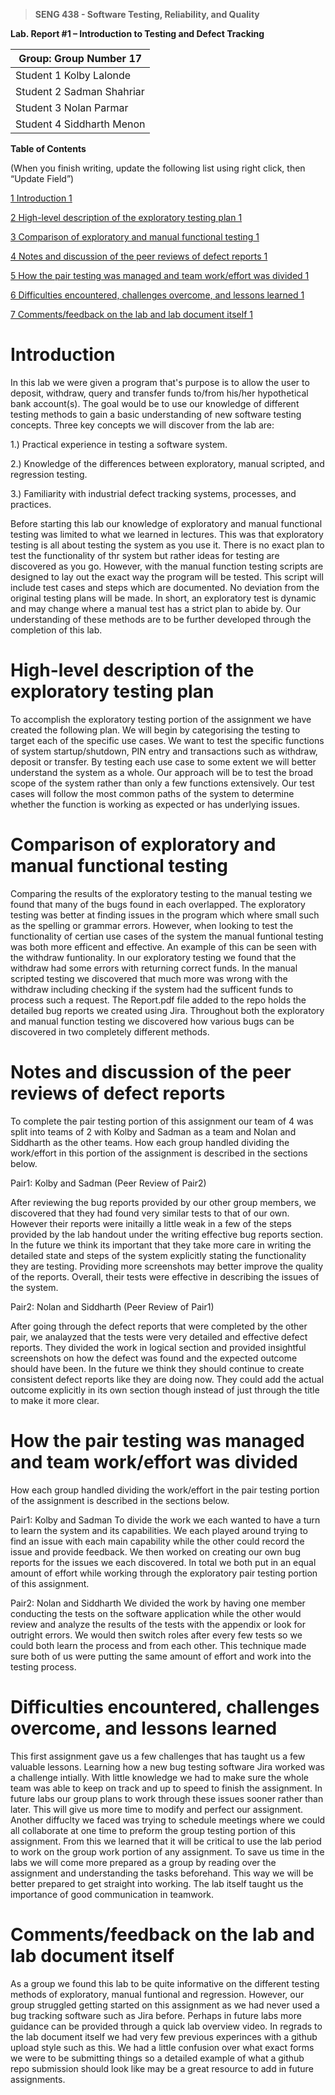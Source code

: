 >   **SENG 438 - Software Testing, Reliability, and Quality**

**Lab. Report \#1 – Introduction to Testing and Defect Tracking**

| Group: Group Number 17     |
|-----------------|
| Student 1 Kolby Lalonde                |   
| Student 2 Sadman Shahriar              |   
| Student 3 Nolan Parmar              |   
| Student 4 Siddharth Menon           |   


**Table of Contents**

(When you finish writing, update the following list using right click, then
“Update Field”)

[1 Introduction	1](#_Toc439194677)

[2 High-level description of the exploratory testing plan	1](#_Toc439194677)

[3 Comparison of exploratory and manual functional testing	1](#_Toc439194679)

[4 Notes and discussion of the peer reviews of defect reports	1](#_Toc439194680)

[5 How the pair testing was managed and team work/effort was
divided	1](#_Toc439194681)

[6 Difficulties encountered, challenges overcome, and lessons
learned	1](#_Toc439194682)

[7 Comments/feedback on the lab and lab document itself	1](#_Toc439194683)

# Introduction

In this lab we were given a program that's purpose is to allow the user to deposit, withdraw, query and transfer funds to/from his/her hypothetical bank account(s). The goal would be to use our knowledge of different testing methods to gain a basic understanding of new software testing concepts. Three key concepts we will discover from the lab are:

1.) Practical experience in testing a software system.

2.) Knowledge of the differences between exploratory, manual scripted, and regression testing.

3.) Familiarity with industrial defect tracking systems, processes, and practices.

Before starting this lab our knowledge of exploratory and manual functional testing was limited to what we learned in lectures. This was that exploratory testing is all about testing the system as you use it. There is no exact plan to test the functionality of thr system but rather ideas for testing are discovered as you go. However, with the manual function testing scripts are designed to lay out the exact way the program will be tested. This script will include test cases and steps which are documented. No deviation from the original testing plans will be made. In short, an exploratory test is dynamic and may change where a manual test has a strict plan to abide by. Our understanding of these methods are to be further developed through the completion of this lab.


# High-level description of the exploratory testing plan

To accomplish the exploratory testing portion of the assignment we have created the following plan. We will begin by categorising the testing to target each of the specific use cases. We want to test the specific functions of system startup/shutdown, PIN entry and transactions such as withdraw, deposit or transfer. By testing each use case to some extent we will better understand the system as a whole. Our approach will be to test the broad scope of the system rather than only a few functions extensively. Our test cases will follow the most common paths of the system to determine whether the function is working as expected or has underlying issues.

# Comparison of exploratory and manual functional testing

Comparing the results of the exploratory testing to the manual testing we found that many of the bugs found in each overlapped. The exploratory testing was better at finding issues in the program which where small such as the spelling or grammar errors. However, when looking to test the functionality of certian use cases of the system the manual funtional testing was both more efficent and effective. An example of this can be seen with the withdraw funtionality. In our exploratory testing we found that the withdraw had some errors with returning correct funds. In the manual scripted testing we discovered that much more was wrong with the withdraw including checking if the system had the sufficent funds to process such a request. The Report.pdf file added to the repo holds the detailed bug reports we created using Jira. Throughout both the exploratory and manual function testing we discovered how various bugs can be discovered in two completely different methods. 

# Notes and discussion of the peer reviews of defect reports
To complete the pair testing portion of this assignment our team of 4 was split into teams of 2 with Kolby and Sadman as a team and Nolan and Siddharth as the other teams. How each group handled dividing the work/effort in this portion of the assignment is described in the sections below.

Pair1: Kolby and Sadman (Peer Review of Pair2)

After reviewing the bug reports provided by our other group members, we discovered that they had found very similar tests to that of our own. However their reports were initailly a little weak in a few of the steps provided by the lab handout under the writing effective bug reports section. In the future we think its important that they take more care in writing the detailed state and steps of the system explicitly stating the functionality they are testing. Providing more screenshots may better improve the quality of the reports. Overall, their tests were effective in describing the issues of the system.


Pair2: Nolan and Siddharth (Peer Review of Pair1)

After going through the defect reports that were completed by the other pair, we analayzed that the tests were very detailed and effective defect reports. They divided the work in logical section and provided insightful screenshots on how the defect was found and the expected outcome should have been. In the future we think they should continue to create consistent defect reports like they are doing now. They could add the actual outcome explicitly in its own section though instead of just through the title to make it more clear.

# How the pair testing was managed and team work/effort was divided 

How each group handled dividing the work/effort in the pair testing portion of the assignment is described in the sections below.

Pair1: Kolby and Sadman
To divide the work we each wanted to have a turn to learn the system and its capabilities. We each played around trying to find an issue with each main capability while the other could record the issue and provide feedback. We then worked on creating our own bug reports for the issues we each discovered. In total we both put in an equal amount of effort while working through the exploratory pair testing portion of this assignment.

Pair2: Nolan and Siddharth
We divided the work by having one member conducting the tests on the software application while the other would review and analyze the results of the tests with the appendix or look for outright errors. We would then switch roles after every few tests so we could both learn the process and from each other. This technique made sure both of us were putting the same amount of effort and work into the testing process.

# Difficulties encountered, challenges overcome, and lessons learned

This first assignment gave us a few challenges that has taught us a few valuable lessons. Learning how a new bug testing software Jira worked was a challenge intially. With little knowledge we had to make sure the whole team was able to keep on track and up to speed to finish the assignment. In future labs our group plans to work through these issues sooner rather than later. This will give us more time to modify and perfect our assignment. Another diffuclty we faced was trying to schedule meetings where we could all collaborate at one time to preform the group testing portion of this assignment. From this we learned that it will be critical to use the lab period to work on the group work portion of any assignment. To save us time in the labs we will come more prepared as a group by reading over the assignment and understanding the tasks beforehand. This way we will be better prepared to get straight into working. The lab itself taught us the importance of good communication in teamwork.

# Comments/feedback on the lab and lab document itself

As a group we found this lab to be quite informative on the different testing methods of exploratory, manual funtional and regression. However, our group struggled getting started on this assignment as we had never used a bug tracking software such as Jira before. Perhaps in future labs more guidance can be provided through a quick lab overview video. In regrads to the lab document itself we had very few previous experinces with a github upload style such as this. We had a little confusion over what exact forms we were to be submitting things so a detailed example of what a github repo submission should look like may be a great resource to add in future assignments.
